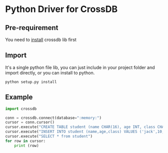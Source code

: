 # Python Driver for CrossDB

## Pre-requirement
You need to [install](https://crossdb.org/get-started/install/) crossdb lib first 

## Import

It's a single python file lib, you can just include in your project folder and import directly, or you can install to python.

```
python setup.py install
```

## Example
```python
import crossdb

conn = crossdb.connect(database=":memory:")
cursor = conn.cursor()
cursor.execute("CREATE TABLE student (name CHAR(16), age INT, class CHAR(16))")
cursor.execute("INSERT INTO student (name,age,class) VALUES ('jack',10,'3-1'), ('tom',11,'2-5')")
cursor.execute("SELECT * from student")
for row in cursor:
	print (row)
```
